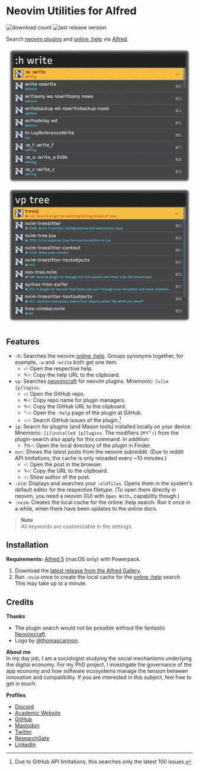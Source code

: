 # Neovim Utilities for Alfred
![download count](https://img.shields.io/github/downloads/chrisgrieser/alfred-neovim-utilities/total?label=Total%20Downloads&style=plastic) ![last release version](https://img.shields.io/github/v/release/chrisgrieser/alfred-neovim-utilities?label=Latest%20Release&style=plastic)

Search [neovim plugins](https://neovimcraft.com/) and [online :help](https://neovim.io/doc/) via [Alfred](https://www.alfredapp.com/).

![Demo 1](./assets/demo-help-search.png)
![Demo 2](./assets/demo-plugin-search.png)

## Features
- `:h`: Searches the neovim [online :help](https://neovim.io/doc/). Groups synonyms together, for example, `:w` and `:write` both get one item.
	- <kbd>⏎</kbd>: Open the respective help.
	- <kbd>⌥⏎</kbd>: Copy the help URL to the clipboard.
- `vp`: Searches [neovimcraft](https://neovimcraft.com/) for neovim plugins. Mnemonic: `[v]im [p]lugins`.
	- <kbd>⏎</kbd>: Open the GitHub repo.
	- <kbd>⌘⏎</kbd>: Copy repo name for plugin managers.
	- <kbd>⌥⏎</kbd>: Copy the GitHub URL to the clipboard.
	- <kbd>⌃⏎</kbd>: Open the `:help` page of the plugin at GitHub.
	- <kbd>⇧⏎</kbd>: Search GitHub issues of the plugin.[^1]
- `ip`: Search for plugins (and Mason tools) installed locally on your device. Mnemonic: `[i]installed [p]lugins`. The modifiers (<kbd>⌘⌥⌃⇧</kbd>) from the plugin-search also apply for this command. In addition:
	- <kbd>fn⏎</kbd>: Open the local directory of the plugin in Finder.
- `nvr`: Shows the latest posts from the neovim subreddit. (Due to reddit API limitations, the cache is only reloaded every ~10 minutes.)
	- <kbd>⏎</kbd>: Open the post in the browser.
	- <kbd>⌥⏎</kbd>: Copy the URL to the clipboard.
	- <kbd>⇧</kbd>: Show author of the post.
- `:old`: Displays and searches your `:oldfiles`. Opens them in the system's default editor for the respective filetype. (To open them directly in neovim, you need a neovim GUI with `Open With…` capability though.)
- `:nvim`: Creates the local cache for the online :help search. Run it once in a while, when there have been updates to the online docs.

> __Note__  
> All keywords are customizable in the settings.

## Installation
__Requirements:__
[Alfred 5](https://www.alfredapp.com/) (macOS only) with Powerpack.

1. Download the [latest release from the Alfred Gallery](https://alfred.app/workflows/chrisgrieser/neovim-utilities/).
2. Run `:nvim` once to create the local cache for the [online :help](https://neovim.io/doc/) search. This may take up to a minute.

## Credits
__Thanks__  
- The plugin search would not be possible without the fantastic [Neovimcraft](https://neovimcraft.com/).
- Logo by [@thomascannon](https://github.com/neovim/neovim/issues/43#issuecomment-35811450).

<!-- vale Google.FirstPerson = NO -->
__About me__  
In my day job, I am a sociologist studying the social mechanisms underlying the digital economy. For my PhD project, I investigate the governance of the app economy and how software ecosystems manage the tension between innovation and compatibility. If you are interested in this subject, feel free to get in touch.

__Profiles__  
- [Discord](https://discordapp.com/users/462774483044794368/)
- [Academic Website](https://chris-grieser.de/)
- [GitHub](https://github.com/chrisgrieser/)
- [Mastodon](https://pkm.social/@pseudometa)
- [Twitter](https://twitter.com/pseudo_meta)
- [ResearchGate](https://www.researchgate.net/profile/Christopher-Grieser)
- [LinkedIn](https://www.linkedin.com/in/christopher-grieser-ba693b17a/)

[^1]: Due to GitHub API limitations, this searches only the latest 100 issues.
